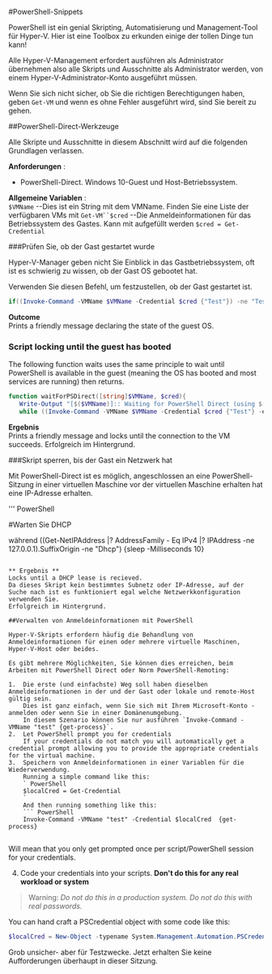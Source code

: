 #PowerShell-Snippets

PowerShell ist ein genial Skripting, Automatisierung und Management-Tool für Hyper-V.  Hier ist eine Toolbox zu erkunden einige der tollen Dinge tun kann!

Alle Hyper-V-Management erfordert ausführen als Administrator übernehmen also alle Skripts und Ausschnitte als Administrator werden, von einem Hyper-V-Administrator-Konto ausgeführt müssen.

Wenn Sie sich nicht sicher, ob Sie die richtigen Berechtigungen haben, geben `Get-VM` und wenn es ohne Fehler ausgeführt wird, sind Sie bereit zu gehen.

##PowerShell-Direct-Werkzeuge

Alle Skripte und Ausschnitte in diesem Abschnitt wird auf die folgenden Grundlagen verlassen.

**Anforderungen** :  

*   PowerShell-Direct.
    Windows 10-Guest und Host-Betriebssystem.

**Allgemeine Variablen** :  
`$VMName` --Dies ist ein String mit dem VMName.
Finden Sie eine Liste der verfügbaren VMs mit `Get-VM``$cred` --Die Anmeldeinformationen für das Betriebssystem des Gastes.
Kann mit aufgefüllt werden `$cred = Get-Credential`

###Prüfen Sie, ob der Gast gestartet wurde

Hyper-V-Manager geben nicht Sie Einblick in das Gastbetriebssystem, oft ist es schwierig zu wissen, ob der Gast OS gebootet hat.

Verwenden Sie diesen Befehl, um festzustellen, ob der Gast gestartet ist.

``` PowerShell
if((Invoke-Command -VMName $VMName -Credential $cred {"Test"}) -ne "Test"){Write-Host "Not Booted"} else {Write-Host "Booted"}


```

**Outcome**  
Prints a friendly message declaring the state of the guest OS.


### Script locking until the guest has booted

The following function waits uses the same principle to wait until PowerShell is available in the guest (meaning the OS has booted and most services are running) then returns.

``` PowerShell
function waitForPSDirect([string]$VMName, $cred){
   Write-Output "[$($VMName)]:: Waiting for PowerShell Direct (using $($cred.username))"
   while ((Invoke-Command -VMName $VMName -Credential $cred {"Test"} -ea SilentlyContinue) -ne "Test") {Sleep -Seconds 1}}

```

**Ergebnis**  
Prints a friendly message and locks until the connection to the VM succeeds.
Erfolgreich im Hintergrund.

###Skript sperren, bis der Gast ein Netzwerk hat

Mit PowerShell-Direct ist es möglich, angeschlossen an eine PowerShell-Sitzung in einer virtuellen Maschine vor der virtuellen Maschine erhalten hat eine IP-Adresse erhalten.

''' PowerShell

#Warten Sie DHCP

während ((Get-NetIPAddress |?
AddressFamily - Eq IPv4 |?
IPAddress -ne 127.0.0.1).SuffixOrigin -ne "Dhcp") {sleep -Milliseconds 10}
```

** Ergebnis **
Locks until a DHCP lease is recieved.
Da dieses Skript kein bestimmtes Subnetz oder IP-Adresse, auf der Suche nach ist es funktioniert egal welche Netzwerkkonfiguration verwenden Sie.
Erfolgreich im Hintergrund.

##Verwalten von Anmeldeinformationen mit PowerShell

Hyper-V-Skripts erfordern häufig die Behandlung von Anmeldeinformationen für einen oder mehrere virtuelle Maschinen, Hyper-V-Host oder beides.

Es gibt mehrere Möglichkeiten, Sie können dies erreichen, beim Arbeiten mit PowerShell Direct oder Norm PowerShell-Remoting:

1.  Die erste (und einfachste) Weg soll haben dieselben Anmeldeinformationen in der und der Gast oder lokale und remote-Host gültig sein.
    Dies ist ganz einfach, wenn Sie sich mit Ihrem Microsoft-Konto - anmelden oder wenn Sie in einer Domänenumgebung.
    In diesem Szenario können Sie nur ausführen `Invoke-Command -VMName "test" {get-process}`.
2.  Let PowerShell prompt you for credentials  
    If your credentials do not match you will automatically get a credential prompt allowing you to provide the appropriate credentials for the virtual machine.
3.  Speichern von Anmeldeinformationen in einer Variablen für die Wiederverwendung.
    Running a simple command like this:  
    ` PowerShell
    $localCred = Get-Credential
    `
    And then running something like this:
    ``` PowerShell
    Invoke-Command -VMName "test" -Credential $localCred  {get-process}


  ```
  Will mean that you only get prompted once per script/PowerShell session for your credentials.

4. Code your credentials into your scripts.  **Don't do this for any real workload or system**
 > Warning:  _Do not do this in a production system.  Do not do this with real passwords._

  You can hand craft a PSCredential object with some code like this:  
  ``` PowerShell
  $localCred = New-Object -typename System.Management.Automation.PSCredential -argumentlist "Administrator", (ConvertTo-SecureString "P@ssw0rd" -AsPlainText -Force) 

  ```

Grob unsicher- aber für Testzwecke.
Jetzt erhalten Sie keine Aufforderungen überhaupt in dieser Sitzung.



